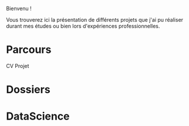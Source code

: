 Bienvenu !

Vous trouverez ici la présentation de différents projets que j'ai pu réaliser durant mes études ou bien lors d'expériences professionnelles.

<h1>Parcours</h1>
CV
Projet 
<h1>Dossiers</h1>

<h1>DataScience</h1>
